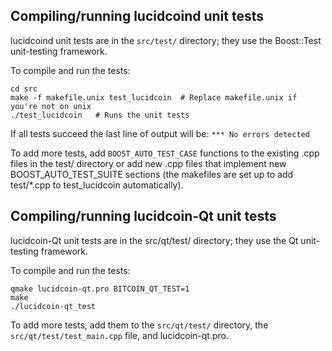 Compiling/running lucidcoind unit tests
------------------------------------

lucidcoind unit tests are in the `src/test/` directory; they
use the Boost::Test unit-testing framework.

To compile and run the tests:

	cd src
	make -f makefile.unix test_lucidcoin  # Replace makefile.unix if you're not on unix
	./test_lucidcoin   # Runs the unit tests

If all tests succeed the last line of output will be:
`*** No errors detected`

To add more tests, add `BOOST_AUTO_TEST_CASE` functions to the existing
.cpp files in the test/ directory or add new .cpp files that
implement new BOOST_AUTO_TEST_SUITE sections (the makefiles are
set up to add test/*.cpp to test_lucidcoin automatically).


Compiling/running lucidcoin-Qt unit tests
---------------------------------------

lucidcoin-Qt unit tests are in the src/qt/test/ directory; they
use the Qt unit-testing framework.

To compile and run the tests:

	qmake lucidcoin-qt.pro BITCOIN_QT_TEST=1
	make
	./lucidcoin-qt_test

To add more tests, add them to the `src/qt/test/` directory,
the `src/qt/test/test_main.cpp` file, and lucidcoin-qt.pro.
